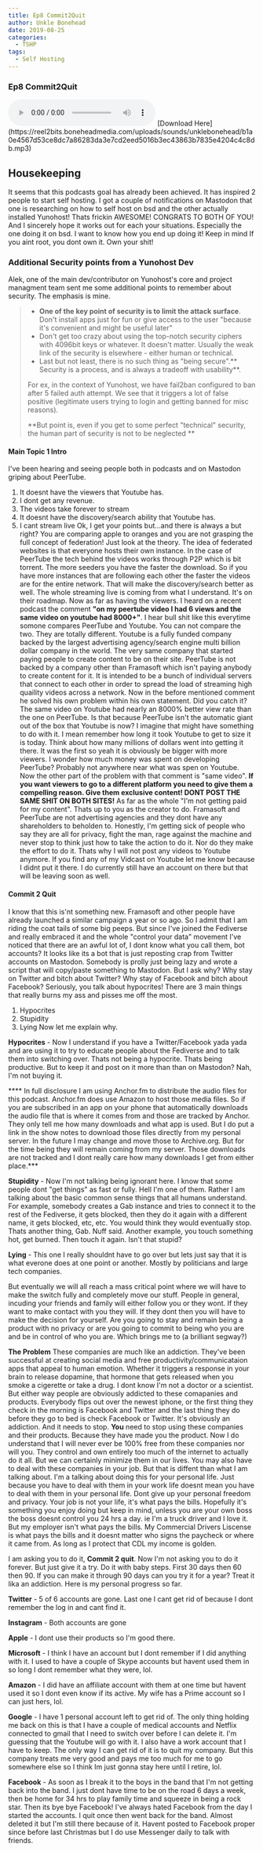 ```yaml
---
title: Ep8 Commit2Quit
author: Unkle Bonehead
date: 2019-08-25
categories:
  - TSHP
tags: 
  - Self Hosting
---
```

### Ep8 Commit2Quit

<audio controls>
    <source src="https://reel2bits.boneheadmedia.com/uploads/sounds/unklebonehead/b1a0e4567d53ce8dc7a86283da3e7cd2eed5016b3ec43863b7835e4204c4c8db.mp3">
    </audio>
[Download Here](https://reel2bits.boneheadmedia.com/uploads/sounds/unklebonehead/b1a0e4567d53ce8dc7a86283da3e7cd2eed5016b3ec43863b7835e4204c4c8db.mp3)

## Housekeeping
It seems that this podcasts goal has already been achieved. It has inspired 2 people to start self hosting. I got a couple of notifications on Mastodon that one is researching on how to self host on bsd and the other actually installed Yunohost! Thats frickin AWESOME! 
CONGRATS TO BOTH OF YOU! And I sincerely hope it works out for each your situations. Especially the one doing it on bsd. I want to know how you end up doing it!
Keep in mind If you aint root, you dont own it.
Own your shit!
### Additional Security points from a Yunohost Dev
Alek, one of the main dev/contributor on Yunohost's core and project managment team sent me some additional points to remember about security. The emphasis is mine.
>- **One of the key point of security is to limit the attack surface**. Don't install apps just for fun or give access to the user "because it's convenient and might be useful later"
>- Don't get too crazy about using the top-notch security ciphers with 4096bit keys or whatever. It doesn't matter. Usually the weak link of the security is elsewhere - either human or technical.
>- Last but not least, there is no such thing as "being secure".** Security is a process, and is always a tradeoff with usability**. 
>
>For ex, in the context of Yunohost, we have fail2ban configured to ban after 5 failed auth attempt. We see that it triggers a lot of false positive (legitimate users trying to login and getting banned for misc reasons). 
>
>**But point is, even if you get to some perfect "technical" security, the human part of security is not to be neglected **

#### Main Topic 1 Intro
I've been hearing and seeing people both in podcasts and on Mastodon griping about PeerTube. 
1. It doesnt have the viewers that Youtube has.
2. I dont get any revenue.
3. The videos take forever to stream
4. It doesnt have the discovery/search ability that Youtube has.
5. I cant stream live
Ok, I get your points but...and there is always a but right?
You are comparing apple to oranges and you are not grasping the full concept of federation! Just look at the theory. The idea of federated websites is that everyone hosts their own instance. In the case of PeerTube the tech behind the videos works through P2P which is bit torrent. The more seeders you have the faster the download. So if you have more instances that are following each other the faster the videos are for the entire network. That will make the discovery/search better as well. The whole streaming live is coming from what I understand. It's on their roadmap.
Now as far as having the viewers. I heard on a recent podcast the comment **"on my peertube video I had 6 views and the same video on youtube had 8000+"**. I hear bull shit like this everytime somone compares PeerTube and Youtube. You can not compare the two. They are totally different. Youtube is a fully funded company backed by the largest advertising agency/search engine multi billion dollar company in the world. The very same company that started paying people to create content to be on their site.
PeerTube is not backed by a company other than Framasoft which isn't paying anybody to create content for it. It is intended to be a bunch of individual servers that connect to each other in order to spread the load of streaming high quaility videos across a network. 
Now in the before mentioned comment he solved his own problem within his own statement. Did you catch it? The same video on Youtube had nearly an 8000% better view rate than the one on PeerTube. Is that because PeerTube isn't the automatic giant out of the box that Youtube is now? I imagine that might have something to do with it. I mean remember how long it took Youtube to get to size it is today. Think about how many millions of dollars went into getting it there. It was the first so yeah it is obviously be bigger with more viewers. I wonder how much money was spent on developing PeerTube? Probably not anywhere near what was spen on Youtube. Now the other part of the problem with that comment is "same video". **If you want viewers to go to a different platform you need to give them a compelling reason. Give them exclusive content! DONT POST THE SAME SHIT ON BOTH SITES!** 
As far as the whole "I'm not getting paid for my content". Thats up to you as the creator to do. Framasoft and PeerTube are not advertising agencies and they dont have any shareholders to beholden to.
Honestly, I'm getting sick of people who say they are all for privacy, fight the man, rage against the machine and never stop to think just how to take the action to do it. Nor do they make the effort to do it.
Thats why I will not post any videos to Youtube anymore. If you find any of my Vidcast on Youtube let me know because I didnt put it there. I do currently still have an account on there but that will be leaving soon as well.
#### Commit 2 Quit
I know that this is'nt something new. Framasoft and other people have already launched a similar campaign a year or so ago. So I admit that I am riding the coat tails of some big peeps. But since I've joined the Fediverse and really embraced it and the whole "control your data" movement I've noticed that there are an awful lot of, I dont know what you call them, bot accounts? It looks like its a bot that is just reposting crap from Twitter accounts on Mastodon. Somebody is prolly just being lazy and wrote a script that will copy/paste something to Mastodon. But I ask why? Why stay on Twitter and bitch about Twitter? Why stay of Facebook and bitch about Facebook? Seriously, you talk about hypocrites! There are 3 main things that really burns my ass and pisses me off the most.
1. Hypocrites 
2. Stupidity
3. Lying
Now let me explain why. 

**Hypocrites** - Now I understand if you have a Twitter/Facebook yada yada and are using it to try to educate people about the Fediverse and to talk them into switching over. Thats not being a hypocrite. Thats being productive. But to keep it and post on it more than than on Mastodon? Nah, I'm not buying it.

**** In full disclosure I am using Anchor.fm to distribute the audio files for this podcast. Anchor.fm does use Amazon to host those media files. So if you are subscribed in an app on your phone that automatically downloads the audio file that is where it comes from and those are tracked by Anchor. They only tell me how many downloads and what app is used. But I do put a link in the show notes to download those files directly from my personal server. In the future I may change and move those to Archive.org. But for the time being they will remain coming from my server. Those downloads are not tracked and I dont really care how many downloads I get from either place.***

**Stupidity** - Now I'm not talking being ignorant here. I know that some people dont "get things" as fast or fully. Hell I'm one of them. Rather I am talking about the basic common sense things that all humans understand. For example, somebody creates a Gab instance and tries to connect it to the rest of the Fediverse, it gets blocked, then they do it again with a different name, it gets blocked, etc, etc. You would think they would eventually stop. Thats another thing, Gab. Nuff said.
Another example, you touch something hot, get burned. Then touch it again. Isn't that stupid?

**Lying** - This one I really shouldnt have to go over but lets just say that it is what everone does at one point or another. Mostly by politicians and large tech companies. 

But eventually we will all reach a mass critical point where we will have to make the switch fully and completely move our stuff. People in general, incuding your friends and family will either follow you or they wont. If they want to make contact with you they will. If they dont then you will have to make the decision for yourself. Are you going to stay and remain being a product with no privacy or are you going to commit to being who you are and be in control of who you are. Which brings me to (a brilliant segway?) 

**The Problem**
These companies are much like an addiction. They've been successful at creating social media and free productivity/communicataion apps that appeal to human emotion. Whether it triggers a response in your brain to release dopamine, that hormone that gets released when you smoke a cigerette or take a drug. I dont know I'm not a doctor or a scientist. But either way people are obviously addicted to these comapanies and products. 
Everybody flips out over the newest iphone, or the first thing they check in the morning is Facebook and Twitter and the last thing they do before they go to bed is check Facebook or Twitter. It's obviously an addiction. And it needs to stop. **You** need to stop using these companies and their products. Because they have made you the product. 
Now I do understand that I will never ever be 100% free from these companies nor will you. They control and own entirely too much of the internet to actually do it all. But we can certainly minimize them in our lives. You may also have to deal with these companies in your job. But that is diffent than what I am talking about. I'm a talking about doing this for your personal life. Just because you have to deal with them in your work life doesnt mean you have to deal with them in your personal life. Dont give up your personal freedom and privacy. Your job is not your life, it's what pays the bills. Hopefully it's something you enjoy doing but keep in mind, unless you are your own boss the boss doesnt control you 24 hrs a day. ie I'm a truck driver and I love it. But my employer isn't what pays the bills. My Commercial Drivers Liscense is what pays the bills and it doesnt matter who signs the paycheck or where it came from. As long as I protect that CDL my income is golden.

I am asking you to do it, **Commit 2 quit**. Now I'm not asking you to do it forever. But just give it a try. Do it with baby steps. First 30 days then 60 then 90. If you can make it through 90 days can you try it for a year? Treat it lika an addiction. 
Here is my personal progress so far.

**Twitter** - 5 of 6 accounts are gone. Last one I cant get rid of because I dont remember the log in and cant find it.

**Instagram** - Both accounts are gone

**Apple** - I dont use their products so I'm good there.

**Microsoft**  - I think I have an account but I dont remember if I did anything with it. I used to have a couple of Skype accounts but havent used them in so long I dont remember what they were, lol.

**Amazon** - I did have an affiliate account with them at one time but havent used it so I dont even know if its active. My wife has a Prime account so I can just hers, lol.

**Google** - I have 1 personal account left to get rid of. The only thing holding me back on this is that I have a couple of medical accounts and Netflix connected to gmail that I need to switch over before I can delete it. I'm guessing that the Youtube will go with it.
I also have a work account that I have to keep. The only way I can get rid of it is to quit my company. But this company treats me very good and pays me too much for me to go somewhere else so I think Im just gonna stay here until I retire, lol.

**Facebook** - As soon as I break it to the boys in the band that I'm not getting back into the band. I just dont have time to be on the road 6 days a week, then be home for 34 hrs to play family time and squeeze in being a rock star. Then its bye bye Facebook!
I've always hated Facebook from the day I started the accounts. I quit once then went back for the band. Almost deleted it but I'm still there because of it. Havent posted to Facebook proper since before last Christmas but I do use Messenger daily to talk with friends. 
